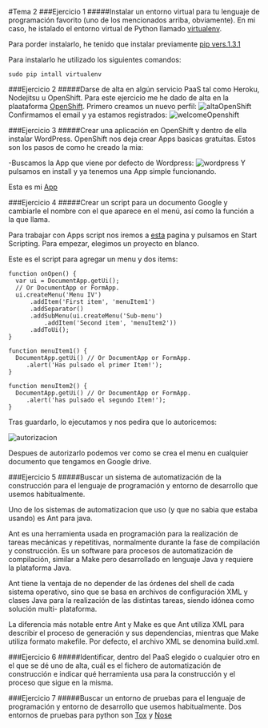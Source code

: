 #Tema 2
###Ejercicio 1
#####Instalar un entorno virtual para tu lenguaje de programación favorito (uno de los mencionados arriba, obviamente).
En mi caso, he istalado el entorno virtual de Python llamado [virtualenv](http://virtualenv.readthedocs.org/en/latest/). 

Para porder instalarlo, he tenido que instalar previamente [pip vers.1.3.1](http://stackoverflow.com/questions/4324558/whats-the)

Para instalarlo he utilizado los siguientes comandos:
	
    sudo pip intall virtualenv
    
###Ejercicio 2
#####Darse de alta en algún servicio PaaS tal como Heroku, Nodejitsu u OpenShift.
Para este ejercicio me he dado de alta en la plaataforma [OpenShift](https://www.openshift.com/). Primero creamos un nuevo perfil:
![altaOpenShift](https://github.com/JavideBaza/GII-2014/blob/master/ejercicios/JavierArandaIzquierdo/Capturas/altaOpenShift.png)
Confirmamos el email y ya estamos registrados:
![welcomeOpenshift](https://github.com/JavideBaza/GII-2014/blob/master/ejercicios/JavierArandaIzquierdo/Capturas/welcomeOpenshift.png)

###Ejercicio 3
#####Crear una aplicación en OpenShift y dentro de ella instalar WordPress.
OpenShift nos deja crear Apps basicas gratuitas. Estos son los pasos de como he creado la mia: 

-Buscamos la App que viene por defecto de Wordpress:
![wordpress](https://github.com/JavideBaza/GII-2014/blob/master/ejercicios/JavierArandaIzquierdo/Capturas/wordpress.png)
Y pulsamos en install y ya tenemos una App simple funcionando.

Esta es mi [App](http://appjavi-ejer3.rhcloud.com)

###Ejercicio 4
#####Crear un script para un documento Google y cambiarle el nombre con el que aparece en el menú, así como la función a la que llama.

Para trabajar con Apps script nos iremos a [esta](http://www.google.com/script/start/) pagina y pulsamos en Start Scripting. Para empezar, elegimos un proyecto en blanco.

Este es el script para agregar un menu y dos items:

```
function onOpen() {
  var ui = DocumentApp.getUi();
  // Or DocumentApp or FormApp.
  ui.createMenu('Menu IV')
      .addItem('First item', 'menuItem1')
      .addSeparator()
      .addSubMenu(ui.createMenu('Sub-menu')
          .addItem('Second item', 'menuItem2'))
      .addToUi();
}

function menuItem1() {
  DocumentApp.getUi() // Or DocumentApp or FormApp.
     .alert('Has pulsado el primer Item!');
}

function menuItem2() {
  DocumentApp.getUi() // Or DocumentApp or FormApp.
     .alert('has pulsado el segundo Item!');
}
```
Tras guardarlo, lo ejecutamos y nos pedira que lo autoricemos:

![autorizacion](https://github.com/JavideBaza/GII-2014/blob/master/ejercicios/JavierArandaIzquierdo/Capturas/autorizacion.png)

Despues de autorizarlo podemos ver como se crea el menu en cualquier documento que tengamos en Google drive.

###Ejercicio 5
#####Buscar un sistema de automatización de la construcción para el lenguaje de programación y entorno de desarrollo que usemos habitualmente.

Uno de los sistemas de automatizacion que uso (y que no sabia que estaba usando) es Ant para java.

Ant es una herramienta usada en programación para la realización de tareas mecánicas y repetitivas, normalmente durante la fase de compilación y construcción. Es un software para procesos de automatización de compilación, similar a Make pero desarrollado en lenguaje Java y requiere la plataforma Java.

Ant tiene la ventaja de no depender de las órdenes del shell de cada sistema operativo, sino que se basa en archivos de configuración XML y clases Java para la realización de las distintas tareas, siendo idónea como solución multi- plataforma.

La diferencia más notable entre Ant y Make es que Ant utiliza XML para describir el proceso de generación y sus dependencias, mientras que Make utiliza formato makefile. Por defecto, el archivo XML se denomina build.xml.

###Ejercicio 6
#####Identificar, dentro del PaaS elegido o cualquier otro en el que se dé uno de alta, cuál es el fichero de automatización de construcción e indicar qué herramienta usa para la construcción y el proceso que sigue en la misma.

 

###Ejercicio 7
#####Buscar un entorno de pruebas para el lenguaje de programación y entorno de desarrollo que usemos habitualmente.
Dos entornos de pruebas para python son [Tox](https://pypi.python.org/pypi/tox) y [Nose](http://pythontesting.net/framework/nose/nose-introduction/)